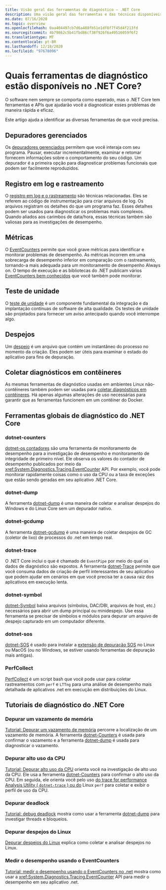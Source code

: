```yaml
---
title: Visão geral das ferramentas de diagnóstico – .NET Core
description: Uma visão geral das ferramentas e das técnicas disponíveis para diagnosticar aplicativos .NET Core.
ms.date: 07/16/2020
ms.topic: overview
ms.openlocfilehash: 0aa404497cb7d6a488fb51e1df8f7f45d4f213fd
ms.sourcegitcommit: 4b79862c5b41fbd86cf38f926f6a49516059f6f2
ms.translationtype: MT
ms.contentlocale: pt-BR
ms.lasthandoff: 12/18/2020
ms.locfileid: "97678096"
---
```

# <a name="what-diagnostic-tools-are-available-in-net-core"></a>Quais ferramentas de diagnóstico estão disponíveis no .NET Core?

O software nem sempre se comporta como esperado, mas o .NET Core tem ferramentas e APIs que ajudarão você a diagnosticar esses problemas de maneira rápida e eficaz.

Este artigo ajuda a identificar as diversas ferramentas de que você precisa.

## <a name="managed-debuggers"></a>Depuradores gerenciados

Os [depuradores gerenciados](managed-debuggers.md) permitem que você interaja com seu programa. Pausar, executar incrementalmente, examinar e retomar fornecem informações sobre o comportamento do seu código. Um depurador é a primeira opção para diagnosticar problemas funcionais que podem ser facilmente reproduzidos.

## <a name="logging-and-tracing"></a>Registro em log e rastreamento

O [registro em log e o rastreamento](logging-tracing.md) são técnicas relacionadas. Eles se referem ao código de instrumentação para criar arquivos de log. Os arquivos registram os detalhes do que um programa faz. Esses detalhes podem ser usados para diagnosticar os problemas mais complexos. Quando aliados aos carimbos de data/hora, essas técnicas também são valiosas para as investigações de desempenho.

## <a name="metrics"></a>Métricas

O [EventCounters](event-counters.md) permite que você grave métricas para identificar e monitorar problemas de desempenho. As métricas incorrem em uma sobrecarga de desempenho inferior em comparação com o rastreamento, tornando-a mais adequada para um monitoramento de desempenho Always on. O tempo de execução e as bibliotecas do .NET publicam vários [EventCounters bem conhecidos](available-counters.md) que você também pode monitorar.

## <a name="unit-testing"></a>Teste de unidade

O [teste de unidade](../testing/index.md) é um componente fundamental da integração e da implantação contínuas de software de alta qualidade. Os testes de unidade são projetados para fornecer um aviso antecipado quando você interrompe algo.

## <a name="dumps"></a>Despejos

Um [despejo](./dumps.md) é um arquivo que contém um instantâneo do processo no momento da criação. Eles podem ser úteis para examinar o estado do aplicativo para fins de depuração.

## <a name="collect-diagnostics-in-containers"></a>Coletar diagnósticos em contêineres

As mesmas ferramentas de diagnóstico usadas em ambientes Linux não-contêineres também podem ser usadas para [coletar diagnósticos em contêineres](diagnostics-in-containers.md). Há apenas algumas alterações de uso necessárias para garantir que as ferramentas funcionem em um contêiner do Docker.

## <a name="net-core-diagnostic-global-tools"></a>Ferramentas globais de diagnóstico do .NET Core

### <a name="dotnet-counters"></a>dotnet-counters

[dotnet-os contadores](dotnet-counters.md) são uma ferramenta de monitoramento de desempenho para a investigação de desempenho e monitoramento de integridade de primeiro nível. Ele observa os valores do contador de desempenho publicados por meio da <xref:System.Diagnostics.Tracing.EventCounter> API. Por exemplo, você pode monitorar rapidamente coisas como o uso da CPU ou a taxa de exceções que estão sendo geradas em seu aplicativo .NET Core.

### <a name="dotnet-dump"></a>dotnet-dump

A ferramenta [dotnet-dump](dotnet-dump.md) é uma maneira de coletar e analisar despejos do Windows e do Linux Core sem um depurador nativo.

### <a name="dotnet-gcdump"></a>dotnet-gcdump

A ferramenta [dotnet-gcdump](dotnet-gcdump.md) é uma maneira de coletar despejos de GC (coletor de lixo) de processos do .net em tempo real.

### <a name="dotnet-trace"></a>dotnet-trace

O .NET Core inclui o que é chamado de `EventPipe` por meio do qual os dados de diagnóstico são expostos. A ferramenta [dotnet-Trace](dotnet-trace.md) permite que você consuma dados de criação de perfil interessantes de seu aplicativo que podem ajudar em cenários em que você precisa ter a causa raiz dos aplicativos em execução lenta.

### <a name="dotnet-symbol"></a>dotnet-symbol

[dotnet-Symbol](dotnet-symbol.md) baixa arquivos (símbolos, DAC/DBI, arquivos de host, etc.) necessários para abrir um dump principal ou minidespejo. Use essa ferramenta se precisar de símbolos e módulos para depurar um arquivo de despejo capturado em um computador diferente.

### <a name="dotnet-sos"></a>dotnet-sos

[dotnet-SOS](dotnet-sos.md) é usado para instalar a [extensão de depuração SOS](../../framework/tools/sos-dll-sos-debugging-extension.md) no Linux ou MacOS (ou no Windows, se estiver usando ferramentas de depuração mais antigas).

### <a name="perfcollect"></a>PerfCollect

[PerfCollect](trace-perfcollect-lttng.md) é um script bash que você pode usar para coletar rastreamentos com `perf` e `LTTng` para uma análise de desempenho mais detalhada de aplicativos .net em execução em distribuições do Linux.

## <a name="net-core-diagnostics-tutorials"></a>Tutoriais de diagnóstico do .NET Core

### <a name="debug-a-memory-leak"></a>Depurar um vazamento de memória

[Tutorial: Depurar um vazamento de memória](debug-memory-leak.md) percorre a localização de um vazamento de memória. A ferramenta [dotnet-Counters](dotnet-counters.md) é usada para confirmar o vazamento e a ferramenta [dotnet-dump](dotnet-dump.md) é usada para diagnosticar o vazamento.

### <a name="debug-high-cpu-usage"></a>Depurar alto uso da CPU

[Tutorial: Depurar alto uso da CPU](debug-highcpu.md) orienta você na investigação de alto uso da CPU. Ele usa a ferramenta [dotnet-Counters](dotnet-counters.md) para confirmar o alto uso da CPU. Em seguida, ele orienta você pelo uso [do trace for performance Analysis Utility ( `dotnet-trace` ) ou do](dotnet-trace.md) Linux `perf` para coletar e exibir o perfil de uso da CPU.

### <a name="debug-deadlock"></a>Depurar deadlock

[Tutorial: debug deadlock](debug-deadlock.md) mostra como usar a ferramenta [dotnet-dump](dotnet-dump.md) para investigar threads e bloqueios.

### <a name="debug-linux-dumps"></a>Depurar despejos do Linux

[Depurar despejos do Linux](debug-linux-dumps.md) explica como coletar e analisar despejos no Linux.

### <a name="measure-performance-using-eventcounters"></a>Medir o desempenho usando o EventCounters

[Tutorial: medir o desempenho usando o EventCounters no .net](event-counter-perf.md) mostra como usar a <xref:System.Diagnostics.Tracing.EventCounter> API para medir o desempenho em seu aplicativo .net.
